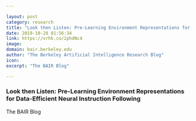 ```yaml
---

layout: post
category: research
title: "Look then Listen: Pre-Learning Environment Representations for Data-Efficient Neural Instruction Following"
date: 2019-10-28 01:56:34
link: https://vrhk.co/2phdNc4
image: 
domain: bair.berkeley.edu
author: "The Berkeley Artificial Intelligence Research Blog"
icon: 
excerpt: "The BAIR Blog"

---
```


### Look then Listen: Pre-Learning Environment Representations for Data-Efficient Neural Instruction Following

The BAIR Blog